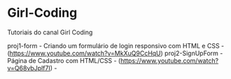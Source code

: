 # Girl-Coding
Tutoriais do canal Girl Coding

proj1-form - Criando um formulário de login responsivo com HTML e CSS - (https://www.youtube.com/watch?v=MkXuQ9CcHqU)
proj2-SignUpForm - Página de Cadastro com HTML/CSS - (https://www.youtube.com/watch?v=Q68vbJplf7I)
                 - 
